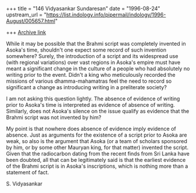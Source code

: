 +++
title = "146 Vidyasankar Sundaresan"
date = "1996-08-24"
upstream_url = "https://list.indology.info/pipermail/indology/1996-August/005657.html"

+++
[Archive link](https://list.indology.info/pipermail/indology/1996-August/005657.html)


While it may be possible that the Brahmi script was completely invented 
in Asoka's time, shouldn't one expect some record of such invention 
somewhere? Surely, the introduction of a script and its widespread use 
(with regional variations) over vast regions in Asoka's empire must have 
meant a significant change in the culture of a people who had absolutely 
no writing prior to the event. Didn't a king who meticulously recorded 
the missions of various dhamma-mahamatras feel the need to record so 
significant a change as introducing writing in a preliterate society?   

I am not asking this question lightly. The absence of evidence of writing 
prior to Asoka's time is interpreted as evidence of absence of writing. 
Similarly, does not Asoka's silence on the issue qualify as evidence 
that the Brahmi script was not invented by him? 

My point is that nowhere does absence of evidence imply evidence of absence. 
Just as arguments for the existence of a script prior to Asoka are weak, so 
also is the argument that Asoka (or a team of scholars sponsored by him, or 
by some other Mauryan king, for that matter) invented the script. Given that 
the radiocarbon dating from the recent finds from Sri Lanka have been doubted,
all that can be legitimately said is that the earliest evidence of the Brahmi 
script is in Asoka's inscriptions, which is nothing more than a statement of 
fact. 

S. Vidyasankar





